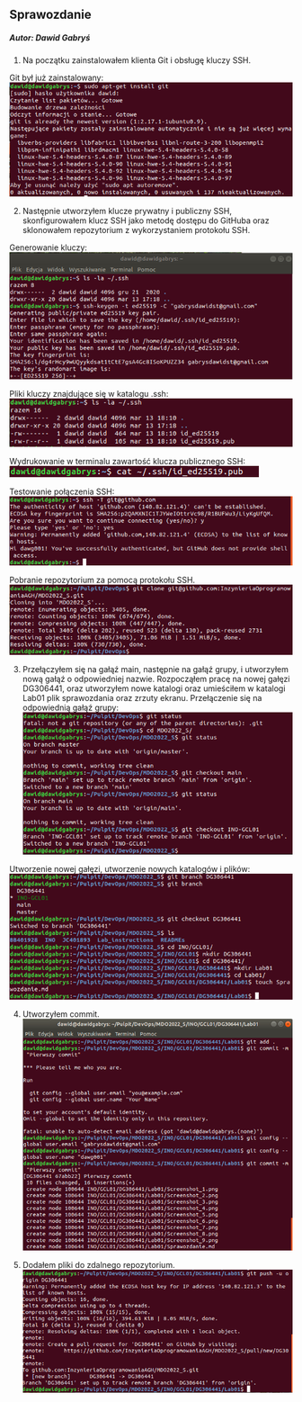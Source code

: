 
## Sprawozdanie
##### Autor: Dawid Gabryś

1. Na początku zainstalowałem klienta Git i obsługę kluczy SSH.

Git był już zainstalowany:
![Screenshot 1](Screenshot_12.png)


2. Następnie utworzyłem klucze prywatny i publiczny SSH, skonfigurowałem klucz SSH jako metodę dostępu do GitHuba oraz sklonowałem repozytorium z wykorzystaniem protokołu SSH.

Generowanie kluczy:
![Screenshot 4](Screenshot_2.png)


Pliki kluczy znajdujące się w katalogu .ssh:
![Screenshot 5](Screenshot_3.png)


Wydrukowanie w terminalu zawartość klucza publicznego SSH:
![Screenshot 6](Screenshot_5.png)


Testowanie połączenia SSH:
![Screenshot 7](Screenshot_6.png)


Pobranie repozytorium za pomocą protokołu SSH.
![Screenshot 8](Screenshot_7.png)


3. Przełączyłem się na gałąź main, następnie na gałąź grupy, i utworzyłem nową gałąź o odpowiedniej nazwie. Rozpocząłem pracę na nowej gałęzi DG306441, oraz utworzyłem nowe katalogi oraz umieściłem w katalogi Lab01 plik sprawozdania oraz zrzuty ekranu.
Przełączenie się na odpowiednią gałąź grupy:
![Screenshot 9](Screenshot_8.png)


Utworzenie nowej gałęzi, utworzenie nowych katalogów i plików:
![Screenshot 10](Screenshot_9.png)


4. Utworzyłem commit.
![Screenshot 11](Screenshot_10.png)


5. Dodałem pliki do zdalnego repozytorium.
![Screenshot 12](Screenshot_11.png)

